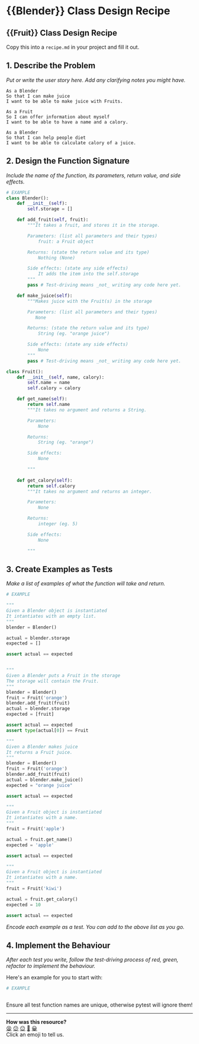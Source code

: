 # {{Blender}} Class Design Recipe
## {{Fruit}} Class Design Recipe
Copy this into a `recipe.md` in your project and fill it out.

## 1. Describe the Problem

_Put or write the user story here. Add any clarifying notes you might have._
```
As a Blender
So that I can make juice
I want to be able to make juice with Fruits.
```
```
As a Fruit
So I can offer information about myself
I want to be able to have a name and a calory.
```

```
As a Blender
So that I can help people diet
I want to be able to calculate calory of a juice.
```

## 2. Design the Function Signature

_Include the name of the function, its parameters, return value, and side effects._

```python
# EXAMPLE
class Blender():
    def __init__(self):
        self.storage = []

    def add_fruit(self, fruit):
        """It takes a fruit, and stores it in the storage.

        Parameters: (list all parameters and their types)
            fruit: a Fruit object

        Returns: (state the return value and its type)
            Nothing (None)

        Side effects: (state any side effects)
            It adds the item into the self.storage
        """
        pass # Test-driving means _not_ writing any code here yet.

    def make_juice(self):
        """Makes juice with the Fruit(s) in the storage

        Parameters: (list all parameters and their types)
           None 

        Returns: (state the return value and its type)
            String (eg. "orange juice")

        Side effects: (state any side effects)
            None
        """
        pass # Test-driving means _not_ writing any code here yet.

class Fruit():
    def __init__(self, name, calory):
        self.name = name
        self.calory = calory

    def get_name(self):
        return self.name
        """It takes no argument and returns a String.

        Parameters:
            None

        Returns:
            String (eg. "orange")

        Side effects:
            None

        """
    
    def get_calory(self):
        return self.calory
        """It takes no argument and returns an integer.

        Parameters:
            None

        Returns:
            integer (eg. 5)

        Side effects:
            None

        """
```

## 3. Create Examples as Tests

_Make a list of examples of what the function will take and return._

```python
# EXAMPLE

"""
Given a Blender object is instantiated
It intantiates with an empty list.
"""
blender = Blender()

actual = blender.storage
expected = []

assert actual == expected


"""
Given a Blender puts a Fruit in the storage
The storage will contain the Fruit.
"""
blender = Blender()
fruit = Fruit('orange')
blender.add_fruit(fruit)
actual = blender.storage
expected = [fruit]

assert actual == expected
assert type(actual[0]) == Fruit

"""
Given a Blender makes juice
It returns a Fruit juice.
"""
blender = Blender()
fruit = Fruit('orange')
blender.add_fruit(fruit)
actual = blender.make_juice()
expected = "orange juice"

assert actual == expected

"""
Given a Fruit object is instantiated
It intantiates with a name.
"""
fruit = Fruit('apple')

actual = fruit.get_name()
expected = 'apple'

assert actual == expected

"""
Given a Fruit object is instantiated
It intantiates with a name.
"""
fruit = Fruit('kiwi')

actual = fruit.get_calory()
expected = 10

assert actual == expected


```

_Encode each example as a test. You can add to the above list as you go._

## 4. Implement the Behaviour

_After each test you write, follow the test-driving process of red, green, refactor to implement the behaviour._

Here's an example for you to start with:

```python
# EXAMPLE



```

Ensure all test function names are unique, otherwise pytest will ignore them!


<!-- BEGIN GENERATED SECTION DO NOT EDIT -->

---

**How was this resource?**  
[😫](https://airtable.com/shrUJ3t7KLMqVRFKR?prefill_Repository=makersacademy%2Fgolden-square-in-python&prefill_File=resources%2Fsingle_function_recipe_template.md&prefill_Sentiment=😫) [😕](https://airtable.com/shrUJ3t7KLMqVRFKR?prefill_Repository=makersacademy%2Fgolden-square-in-python&prefill_File=resources%2Fsingle_function_recipe_template.md&prefill_Sentiment=😕) [😐](https://airtable.com/shrUJ3t7KLMqVRFKR?prefill_Repository=makersacademy%2Fgolden-square-in-python&prefill_File=resources%2Fsingle_function_recipe_template.md&prefill_Sentiment=😐) [🙂](https://airtable.com/shrUJ3t7KLMqVRFKR?prefill_Repository=makersacademy%2Fgolden-square-in-python&prefill_File=resources%2Fsingle_function_recipe_template.md&prefill_Sentiment=🙂) [😀](https://airtable.com/shrUJ3t7KLMqVRFKR?prefill_Repository=makersacademy%2Fgolden-square-in-python&prefill_File=resources%2Fsingle_function_recipe_template.md&prefill_Sentiment=😀)  
Click an emoji to tell us.

<!-- END GENERATED SECTION DO NOT EDIT -->

